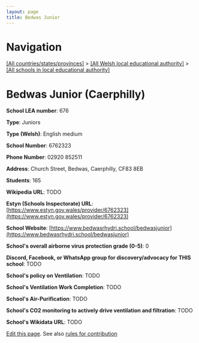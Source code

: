 ```yaml
---
layout: page
title: Bedwas Junior
---
```

# Navigation

[[All countries/states/provinces]](../../..) > [[All Welsh local educational authority]](../..) > [[All schools in local educational authority]](..)

# Bedwas Junior (Caerphilly)

**School LEA number**: 676

**Type**: Juniors

**Type (Welsh)**: English medium

**School Number**: 6762323

**Phone Number**: 02920 852511

**Address**: Church Street, Bedwas, Caerphilly, CF83 8EB

**Students**: 165

**Wikipedia URL**: TODO

**Estyn (Schools Inspectorate) URL**: [https://www.estyn.gov.wales/provider/6762323](https://www.estyn.gov.wales/provider/6762323)

**School Website**: [https://www.bedwasrhydri.school/bedwasjunior](https://www.bedwasrhydri.school/bedwasjunior)

**School's overall airborne virus protection grade (0-5)**: 0

**Discord, Facebook, or WhatsApp group for discovery/advocacy for THIS school**: TODO

**School's policy on Ventilation**: TODO

**School's Ventilation Work Completion**: TODO

**School's Air-Purification**: TODO

**School's CO2 monitoring to actively drive ventilation and filtration**: TODO

**School's Wikidata URL**: TODO




[Edit this page](https://github.com/ventilate-schools/Wales/edit/prif/./Caerphilly/Bedwas_Junior.md). See also [rules for contribution](../../../contribution-rules/)
